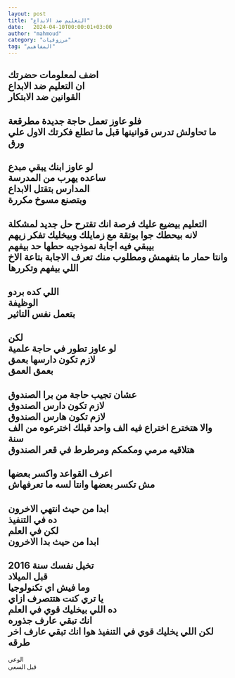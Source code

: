 ```yaml
---
layout: post
title: "التعليم ضد الابداع"
date:   2024-04-10T00:00:01+03:00
author: "mahmoud"
category: "مرزوقيات"
tag: "المفاهيم"
---
```



اضف لمعلومات حضرتك  
ان التعليم ضد الابداع  
القوانين ضد الابتكار  
-  
فلو عاوز تعمل حاجة جديدة مطرقعة  
ما تحاولش تدرس قوانينها قبل ما تطلع فكرتك الاول علي
ورق  
-  
لو عاوز ابنك يبقي مبدع  
ساعده يهرب من المدرسة  
المدارس بتقتل الابداع  
وبتصنع مسوخ مكررة  
-  
التعليم بيضيع عليك فرصة انك تقترح حل جديد
لمشكلة  
لانه بيحطك جوا بوتقة مع زمايلك وبيخليك تفكر
زيهم  
بيبقي فيه اجابة نموذجيه حطها حد بيفهم  
وانتا حمار ما بتفهمش ومطلوب منك تعرف الاجابة بتاعة الاخ
اللي بيفهم وتكررها  
-  
اللي كده بردو  
الوظيفة  
بتعمل نفس التاثير  
-  
لكن  
لو عاوز تطور في حاجة علمية  
لازم تكون دارسها بعمق  
بعمق العمق  
-  
عشان تجيب حاجة من برا الصندوق  
لازم تكون دارس الصندوق  
لازم تكون هارس الصندوق  
والا هتخترع اختراع فيه الف واحد قبلك اخترعوه من الف
سنة  
هتلاقيه مرمي ومكمكم ومرطرط في قعر الصندوق  
-  
اعرف القواعد واكسر بعضها  
مش تكسر بعضها وانتا لسه ما تعرفهاش  
-  
ابدا من حيث انتهي الاخرون  
ده في التنفيذ  
لكن في العلم  
ابدا من حيث بدا الاخرون  
-  
تخيل نفسك سنة 2016  
قبل الميلاد  
وما فيش اي تكنولوجيا  
يا تري كنت هتتصرف ازاي  
ده اللي بيخليك قوي في العلم  
انك تبقي عارف جذوره  
لكن اللي يخليك قوي في التنفيذ هوا انك تبقي عارف اخر
طرقه  
-  
الوعي  
قبل السعي
